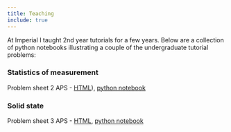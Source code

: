 ```yaml
---
title: Teaching
include: true
---
```


At Imperial I taught 2nd year tutorials for a few years. Below are a collection
of python notebooks illustrating a couple of the undergraduate tutorial problems:

### Statistics of measurement
Problem sheet 2 APS - [HTML](notebooks/calculating_variance.html)), [python notebook](https://github.com/dstansby/notebooks/blob/master/Calculating%20variance.ipynb)
### Solid state
Problem sheet 3 APS - [HTML](notebooks/lattice_vibrations.html), [python notebook](https://github.com/dstansby/notebooks/blob/master/Lattice%20vibrations.ipynb)
